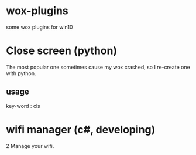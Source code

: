 # wox-plugins
some wox plugins for win10

# Close screen (python)
The most popular one sometimes cause my wox crashed, so I re-create one with python.

## usage
key-word : cls

# wifi manager (c#, developing)
2 Manage your wifi.
